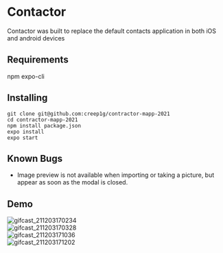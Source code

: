 # Contactor
Contactor was built to replace the default contacts application in both iOS and android devices

## Requirements
npm
expo-cli

## Installing
```
git clone git@github.com:creep1g/contractor-mapp-2021
cd contractor-mapp-2021
npm install package.json
expo install
expo start

```
## Known Bugs
- Image preview is not available when importing or taking a picture, but appear as soon as the modal is closed.

## Demo
![gifcast_211203170234](https://user-images.githubusercontent.com/45407193/144642910-38282bc6-90a5-4fbb-906c-037a5912015d.gif) <br/>
![gifcast_211203170328](https://user-images.githubusercontent.com/45407193/144643745-853ad71b-e100-4862-b1a6-8e226a77dc55.gif) <br/>
![gifcast_211203171036](https://user-images.githubusercontent.com/45407193/144644167-078e370f-728e-46b0-9178-ae4c558db5a3.gif) <br/>
![gifcast_211203171202](https://user-images.githubusercontent.com/45407193/144644312-d65a5af0-804b-478b-a2c6-c823e704838a.gif) <br/>
